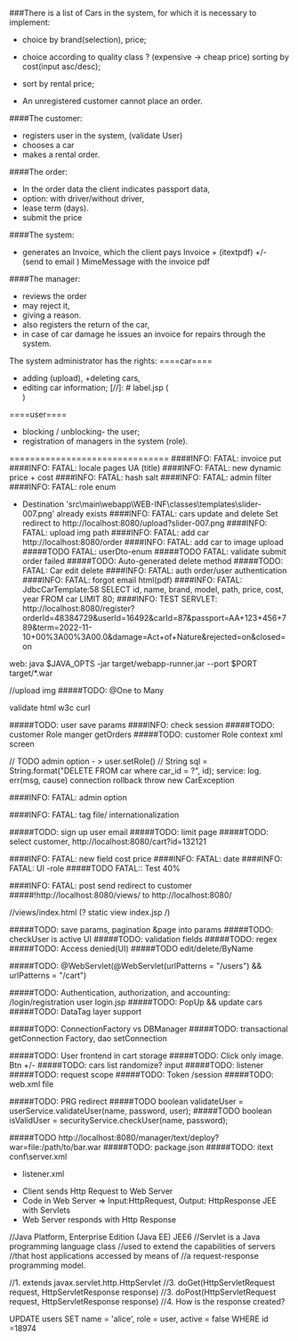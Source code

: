 ###There is a list of Cars in the system, for which it is necessary to implement: 
+ choice by brand(selection), price;
+ choice according to quality class ? (expensive -> cheap price) sorting by cost(input asc/desc);
+ sort by rental price;

+ An unregistered customer cannot place an order.

####The customer: 
+ registers user in the system, (validate User) 
+ chooses a car 
+ makes a rental order.

####The order:
+ In the order data the client indicates passport data, 
+ option: with driver/without driver,  
+ lease term (days).
+ submit the price


####The system: 
+ generates an Invoice, which the client pays Invoice + (itextpdf) 
+/- (send to email ) MimeMessage with the invoice pdf

####The manager:
+ reviews the order 
+ may reject it, 
+ giving a reason.
+ also registers the return of the car, 
+ in case of car damage he issues an invoice for repairs through the system.

The system administrator has the rights:
====car====
+ adding (upload), 
+deleting cars, 
+ editing car information;
[//]: # label.jsp (<form action="/cars" method="post">)

====user====
+ blocking / unblocking- the user;
+ registration of managers in the system (role).

===============================
####INFO: FATAL: invoice put
####INFO: FATAL: locale pages UA (title)
####INFO: FATAL: new dynamic price + cost
####INFO: FATAL: hash salt
####INFO: FATAL: admin filter
####INFO: FATAL: role enum
+ Destination 'src\main\webapp\WEB-INF\classes\templates\slider-007.png' already exists
####INFO: FATAL: cars update and delete Set
redirect to http://localhost:8080/upload?slider-007.png
####INFO: FATAL: upload img path
####INFO: FATAL: add car http://localhost:8080/order
####INFO: FATAL: add car to image upload
#####TODO FATAL: userDto-enum
#####TODO FATAL: validate submit order failed
#####TODO: Auto-generated delete method
#####TODO: FATAL: Car edit delete
####INFO: FATAL: auth order/user authentication
####INFO: FATAL: forgot email html(pdf)
####INFO: FATAL: JdbcCarTemplate:58 SELECT id, name, brand, model, path, price, cost, year FROM car LIMIT 80;
####INFO: TEST SERVLET: http://localhost:8080/register?orderId=48384729&userId=16492&carId=87&passport=AA+123+456+789&term=2022-11-10+00%3A00%3A00.0&damage=Act+of+Nature&rejected=on&closed=on

web: java $JAVA_OPTS -jar target/webapp-runner.jar --port $PORT target/*.war

//upload img
#####TODO: @One to Many

validate html w3c curl

#####TODO: user save params
####INFO: check session
#####TODO: customer Role manger getOrders
#####TODO: customer Role
context xml screen

// TODO admin option  - > user.setRole()
// String sql = String.format("DELETE FROM car where car_id = ?", id);
service: log. err(msg, cause)
connection rollback
throw new CarException

####INFO: FATAL: admin option

####INFO: FATAL: tag file/ internationalization

#####TODO: sign up user email
#####TODO: limit page
#####TODO: select customer, http://localhost:8080/cart?id=132121

####INFO: FATAL: new field cost price
####INFO: FATAL: date
####INFO: FATAL: UI -role
#####TODO FATAL:: Test 40%

####INFO: FATAL: post send redirect to customer
#####!http://localhost:8080/views/ to http://localhost:8080/ 

//views/index.html (? static view index.jsp /)

#####TODO: save params, pagination &page into params
#####TODO: checkUser is active UI
#####TODO: validation fields
#####TODO: regex
#####TODO: Access denied(UI)
#####TODO edit/delete/ByName

#####TODO: @WebServlet(@WebServlet(urlPatterns = "/users") && urlPatterns = "/cart")

#####TODO: Authentication, authorization, and accounting: /login/registration user login.jsp
#####TODO: PopUp && update cars
#####TODO: DataTag layer support

#####TODO: ConnectionFactory vs DBManager
#####TODO: transactional getConnection Factory, dao setConnection

#####TODO: User frontend in cart storage
#####TODO: Click only image. Btn +/-
#####TODO: cars list randomize? input
#####TODO: listener
#####TODO: request scope
#####TODO: Token /session
#####TODO: web.xml file

#####TODO: PRG redirect
#####TODO boolean validateUser = userService.validateUser(name, password, user);
#####TODO boolean isValidUser = securityService.checkUser(name, password);

#####TODO http://localhost:8080/manager/text/deploy?war=file:/path/to/bar.war
#####TODO: package.json
#####TODO: itext
conf\server.xml
- listener.xml


* Client sends Http Request to Web Server
* Code in Web Server => Input:HttpRequest, Output: HttpResponse JEE with Servlets
* Web Server responds with Http Response

//Java Platform, Enterprise Edition (Java EE) JEE6
//Servlet is a Java programming language class
//used to extend the capabilities of servers
//that host applications accessed by means of
//a request-response programming model.

//1. extends javax.servlet.http.HttpServlet
//3. doGet(HttpServletRequest request, HttpServletResponse response)
//3. doPost(HttpServletRequest request, HttpServletResponse response)
//4. How is the response created?

UPDATE users SET name = 'alice', role = user, active = false WHERE id =18974

